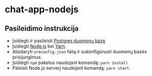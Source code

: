 # chat-app-nodejs

## Pasileidimo instrukcija

- Įsidiegti ir pasileisti [Postgres duomenų bazę](https://www.postgresql.org/download/)
- Įsidiegti [Node.js](https://nodejs.org/en/download/) bei [Yarn](https://yarnpkg.com/getting-started/install).
- Atsidaryti `ormconfig.json` failą ir sukonfigūruoti duomenų bazės prisijungimus.
- Įsidiegti `npm` paketus naudojant komandą: `yarn install`
- Paleisti Node.js serverį naudojant komandą: `yarn start`.